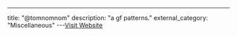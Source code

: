 ---
title: "@tomnomnom"
description: "a gf patterns."
external_category: "Miscellaneous"
---[Visit Website](https://github.com/tomnomnom/gf)

